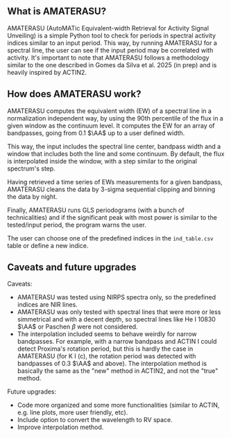 ## What is AMATERASU?

AMATERASU (AutoMATic Equivalent-width Retrieval for Activity Signal Unveiling) is a simple Python tool to check for periods in spectral activity indices similar to an input period. This way, by running AMATERASU for a spectral line, the user can see if the input period may be correlated with activity. It's important to note that AMATERASU follows a methodology similar to the one described in Gomes da Silva et al. 2025 (in prep) and is heavily inspired by ACTIN2.

## How does AMATERASU work?

AMATERASU computes the equivalent width (EW) of a spectral line in a normalization independent way, by using the 90th percentile of the flux in a given window as the continuum level. It computes the EW for an array of bandpasses, going from 0.1 $\AA$ up to a user defined width.

This way, the input includes the spectral line center, bandpass width and a window that includes both the line and some continuum. By default, the flux is interpolated inside the window, with a step similar to the original spectrum's step.

Having retrieved a time series of EWs measurements for a given bandpass, AMATERASU cleans the data by 3-sigma sequential clipping and binning the data by night. 

Finally, AMATERASU runs GLS periodograms (with a bunch of technicalities) and if the significant peak with most power is similar to the tested/input period, the program warns the user.

The user can choose one of the predefined indices in the ``ind_table.csv`` table or define a new indice.

## Caveats and future upgrades

Caveats:
- AMATERASU was tested using NIRPS spectra only, so the predefined indices are NIR lines.
- AMATERASU was only tested with spectral lines that were more or less simmetrical and with a decent depth, so spectral lines like He I 10830 $\AA$ or Paschen $\beta$ were not considered.
- The interpolation included seems to behave weirdly for narrow bandpasses. For example, with a narrow bandpass and ACTIN I could detect Proxima's rotation period, but this is hardly the case in AMATERASU (for K I (c), the rotation period was detected with bandpasses of 0.3 $\AA$ and above). The interpolation method is basically the same as the "new" method in ACTIN2, and not the "true" method.

Future upgrades:
- Code more organized and some more functionalities (similar to ACTIN, e.g. line plots, more user friendly, etc).
- Include option to convert the wavelength to RV space.
- Improve interpolation method.